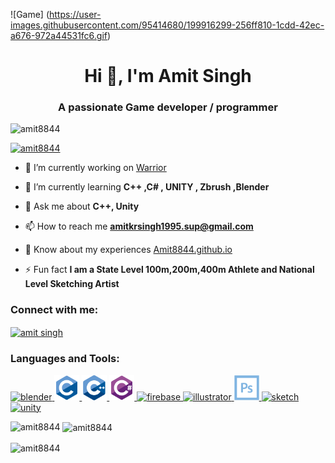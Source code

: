 ![Game]
     (https://user-images.githubusercontent.com/95414680/199916299-256ff810-1cdd-42ec-a676-972a44531fc6.gif)
<h1 align="center">Hi 👋, I'm Amit Singh</h1>
<h3 align="center">A passionate Game developer / programmer</h3>

<p align="left"> <img src="https://komarev.com/ghpvc/?username=amit8844&label=Profile%20views&color=0e75b6&style=flat" alt="amit8844" /> </p>

<p align="left"> <a href="https://github.com/ryo-ma/github-profile-trophy"><img src="https://github-profile-trophy.vercel.app/?username=amit8844" alt="amit8844" /></a> </p>

- 🔭 I’m currently working on [Warrior](https://github.com/Amit8844/Warrior)

- 🌱 I’m currently learning **C++ ,C# , UNITY , Zbrush ,Blender**

- 💬 Ask me about **C++, Unity**

- 📫 How to reach me **amitkrsingh1995.sup@gmail.com**

- 📄 Know about my experiences [Amit8844.github.io](Amit8844.github.io)

- ⚡ Fun fact **I am a State Level 100m,200m,400m Athlete and National Level Sketching Artist**

<h3 align="left">Connect with me:</h3>
<p align="left">
<a href="https://linkedin.com/in/amit singh" target="blank"><img align="center" src="https://raw.githubusercontent.com/rahuldkjain/github-profile-readme-generator/master/src/images/icons/Social/linked-in-alt.svg" alt="amit singh" height="30" width="40" /></a>
</p>

<h3 align="left">Languages and Tools:</h3>
<p align="left"> <a href="https://www.blender.org/" target="_blank" rel="noreferrer"> <img src="https://download.blender.org/branding/community/blender_community_badge_white.svg" alt="blender" width="40" height="40"/> </a> <a href="https://www.cprogramming.com/" target="_blank" rel="noreferrer"> <img src="https://raw.githubusercontent.com/devicons/devicon/master/icons/c/c-original.svg" alt="c" width="40" height="40"/> </a> <a href="https://www.w3schools.com/cpp/" target="_blank" rel="noreferrer"> <img src="https://raw.githubusercontent.com/devicons/devicon/master/icons/cplusplus/cplusplus-original.svg" alt="cplusplus" width="40" height="40"/> </a> <a href="https://www.w3schools.com/cs/" target="_blank" rel="noreferrer"> <img src="https://raw.githubusercontent.com/devicons/devicon/master/icons/csharp/csharp-original.svg" alt="csharp" width="40" height="40"/> </a> <a href="https://firebase.google.com/" target="_blank" rel="noreferrer"> <img src="https://www.vectorlogo.zone/logos/firebase/firebase-icon.svg" alt="firebase" width="40" height="40"/> </a> <a href="https://www.adobe.com/in/products/illustrator.html" target="_blank" rel="noreferrer"> <img src="https://www.vectorlogo.zone/logos/adobe_illustrator/adobe_illustrator-icon.svg" alt="illustrator" width="40" height="40"/> </a> <a href="https://www.photoshop.com/en" target="_blank" rel="noreferrer"> <img src="https://raw.githubusercontent.com/devicons/devicon/master/icons/photoshop/photoshop-line.svg" alt="photoshop" width="40" height="40"/> </a> <a href="https://www.sketch.com/" target="_blank" rel="noreferrer"> <img src="https://www.vectorlogo.zone/logos/sketchapp/sketchapp-icon.svg" alt="sketch" width="40" height="40"/> </a> <a href="https://unity.com/" target="_blank" rel="noreferrer"> <img src="https://www.vectorlogo.zone/logos/unity3d/unity3d-icon.svg" alt="unity" width="40" height="40"/> </a> </p>

<p><img align="left" src="https://github-readme-stats.vercel.app/api/top-langs?username=amit8844&show_icons=true&locale=en&layout=compact" alt="amit8844" /></p>

<p>&nbsp;<img align="center" src="https://github-readme-stats.vercel.app/api?username=amit8844&show_icons=true&locale=en" alt="amit8844" /></p>

<p><img align="center" src="https://github-readme-streak-stats.herokuapp.com/?user=amit8844&" alt="amit8844" /></p>

